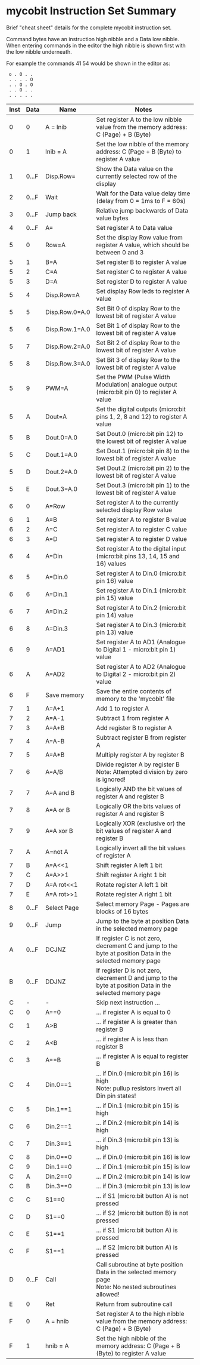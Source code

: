 # mycobit Instruction Set Summary

Brief "cheat sheet" details for the complete mycobit instruction set.

Command bytes have an instruction high nibble and a Data low nibble. When entering commands in the editor the high nibble is shown first with the low nibble underneath.

For example the commands 41 54 would be shown in the editor as:

`` o . O . .`` <br/>
`` . . . . O`` <br/>
`` . . O . O`` <br/>
`` . . O . .`` <br/>
`` . . . . .`` <br/>


|  Inst |  Data    | Name                 | Notes  |
|  ---  |  ---     |  ---                 | ---    |
|  0    |  0       | A = lnib             | Set register A to the low nibble value from the memory address: C (Page) + B (Byte) |
|  0    |  1       | lnib = A             | Set the low nibble of the memory address: C (Page + B (Byte) to register A value |
|  1    |  0...F   | Disp.Row=            | Show the Data value on the currently selected row of the display |
|  2    |  0...F   | Wait                 | Wait for the Data value delay time (delay from 0 = 1ms to F = 60s)|
|  3    |  0...F   | Jump back            | Relative jump backwards of Data value bytes |
|  4    |  0...F   | A=                   | Set register A to Data value |
|  5    |  0       | Row=A                | Set the display Row value from register A value, which should be between 0 and 3 |
|  5    |  1       | B=A                  | Set register B to register A value|
|  5    |  2       | C=A                  | Set register C to register A value|
|  5    |  3       | D=A                  | Set register D to register A value|
|  5    |  4       | Disp.Row=A           | Set display Row leds to register A value |
|  5    |  5       | Disp.Row.0=A.0       | Set Bit 0 of display Row to the lowest bit of register A value |
|  5    |  6       | Disp.Row.1=A.0       | Set Bit 1 of display Row to the lowest bit of register A value |
|  5    |  7       | Disp.Row.2=A.0       | Set Bit 2 of display Row to the lowest bit of register A value |
|  5    |  8       | Disp.Row.3=A.0       | Set Bit 3 of display Row to the lowest bit of register A value |
|  5    |  9       | PWM=A                | Set the PWM (Pulse Width Modulation) analogue output (micro:bit pin 0) to register A value |
|  5    |  A       | Dout=A               | Set the digital outputs (micro:bit pins 1, 2, 8 and 12) to register A value |
|  5    |  B       | Dout.0=A.0           | Set Dout.0 (micro:bit pin 12) to the lowest bit of register A value | 
|  5    |  C       | Dout.1=A.0           | Set Dout.1 (micro:bit pin 8) to the lowest bit of register A value | 
|  5    |  D       | Dout.2=A.0           | Set Dout.2 (micro:bit pin 2) to the lowest bit of register A value | 
|  5    |  E       | Dout.3=A.0           | Set Dout.3 (micro:bit pin 1) to the lowest bit of register A value | 
|  6    |  0       | A=Row                | Set register A to the currently selected display Row value|
|  6    |  1       | A=B                  | Set register A to register B value |
|  6    |  2       | A=C                  | Set register A to register C value |
|  6    |  3       | A=D                  | Set register A to register D value |
|  6    |  4       | A=Din                | Set register A to the digital input (micro:bit pins 13, 14, 15 and 16) values |
|  6    |  5       | A=Din.0             | Set register A to Din.0 (micro:bit pin 16) value | 
|  6    |  6       | A=Din.1             | Set register A to Din.1 (micro:bit pin 15) value | 
|  6    |  7       | A=Din.2             | Set register A to Din.2 (micro:bit pin 14) value | 
|  6    |  8       | A=Din.3             | Set register A to Din.3 (micro:bit pin 13) value |
|  6    |  9       | A=AD1                | Set register A to AD1 (Analogue to Digital 1 - micro:bit pin 1) value |
|  6    |  A       | A=AD2                | Set register A to AD2 (Analogue to Digital 2 - micro:bit pin 2) value |
|  6    |  F       | Save memory          | Save the entire contents of memory to the 'mycobit' file |
|  7    |  1       | A=A+1                | Add 1 to register A |
|  7    |  2       | A=A-1                | Subtract 1 from register A |
|  7    |  3       | A=A+B                | Add register B to register A |
|  7    |  4       | A=A-B                | Subtract register B from register A |
|  7    |  5       | A=A*B                | Multiply register A by register B |
|  7    |  6       | A=A/B                | Divide register A by register B <br/>Note: Attempted division by zero is ignored!|
|  7    |  7       | A=A and B            | Logically AND the bit values of register A and register B |
|  7    |  8       | A=A or B             | Logically OR the bits values of register A and register B |
|  7    |  9       | A=A xor B            | Logically XOR (exclusive or) the bit values of register A and register B |
|  7    |  A       | A=not A              | Logically invert all the bit values of register A |
|  7    |  B       | A=A&lt;&lt;1         | Shift register A left 1 bit |
|  7    |  C       | A=A&gt;&gt;1         | Shift register A right 1 bit |
|  7    |  D       | A=A rot&lt;&lt;1     | Rotate register A left  1 bit |
|  7    |  E       | A=A rot&gt;&gt;1     | Rotate register A right 1 bit |
|  8    |  0...F   | Select Page          | Select memory Page - Pages are blocks of 16 bytes |
|  9    |  0...F   | Jump                 | Jump to the byte at position Data in the selected memory page |
|  A    |  0...F   | DCJNZ                | If register C is not zero, decrement C and jump to the byte at position Data in the selected memory page |
|  B    |  0...F   | DDJNZ                | If register D is not zero, decrement D and jump to the byte at position Data in the selected memory page |
|  C    |  -       | -                    | Skip next instruction ... |
|  C    |  0       | A==0                 | ... if register A is equal to 0 |
|  C    |  1       | A>B                  | ... if register A is greater than register B |
|  C    |  2       | A&lt;B               | ... if register A is less than register B |
|  C    |  3       | A==B                 | ... if register A is equal to register B |
|  C    |  4       | Din.0==1             | ... if Din.0 (micro:bit pin 16) is high <br/>Note: pullup resistors invert all Din pin states!|
|  C    |  5       | Din.1==1             | ... if Din.1 (micro:bit pin 15) is high |
|  C    |  6       | Din.2==1             | ... if Din.2 (micro:bit pin 14) is high |
|  C    |  7       | Din.3==1             | ... if Din.3 (micro:bit pin 13) is high |
|  C    |  8       | Din.0==0             | ... if Din.0 (micro:bit pin 16) is low |
|  C    |  9       | Din.1==0             | ... if Din.1 (micro:bit pin 15) is low |
|  C    |  A       | Din.2==0             | ... if Din.2 (micro:bit pin 14) is low |
|  C    |  B       | Din.3==0             | ... if Din.3 (micro:bit pin 13) is low |
|  C    |  C       | S1==0                | ... if S1 (micro:bit button A) is not pressed |
|  C    |  D       | S1==0                | ... if S2 (micro:bit button B) is not pressed |
|  C    |  E       | S1==1                | ... if S1 (micro:bit button A) is pressed |
|  C    |  F       | S1==1                | ... if S2 (micro:bit button A) is pressed |
|  D    |  0...F   | Call                 | Call subroutine at byte position Data in the selected memory page <br/>Note: No nested subroutines allowed!|
|  E    |  0       | Ret                  | Return from subroutine call |
|  F    |  0       | A = hnib             | Set register A to the high nibble value from the memory address: C (Page) + B (Byte) |
|  F    |  1       | hnib = A             | Set the high nibble of the memory address: C (Page + B (Byte) to register A value |

